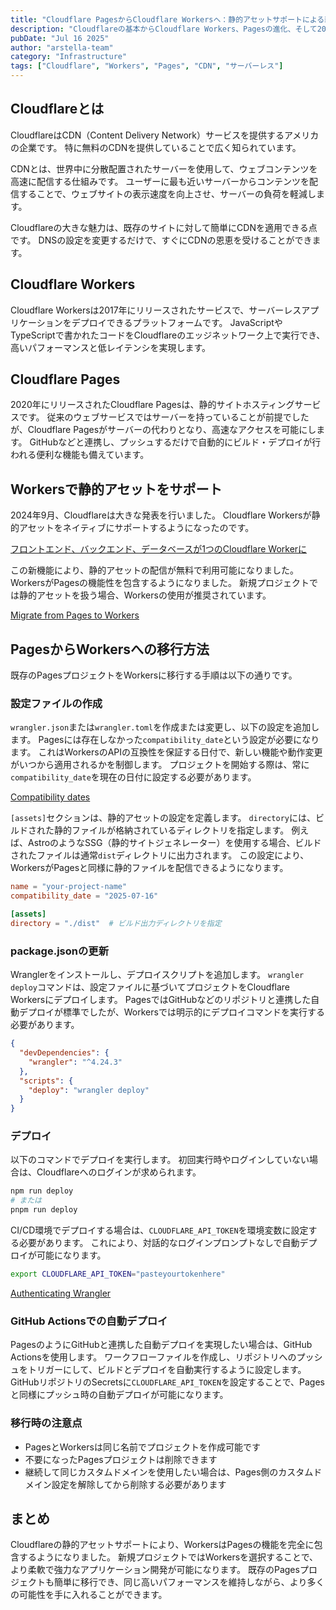 ```yaml
---
title: "Cloudflare PagesからCloudflare Workersへ：静的アセットサポートによる新たな展開"
description: "Cloudflareの基本からCloudflare Workers、Pagesの進化、そして2024年の静的アセットサポートによるPagesからWorkersへの移行について解説します"
pubDate: "Jul 16 2025"
author: "arstella-team"
category: "Infrastructure"
tags: ["Cloudflare", "Workers", "Pages", "CDN", "サーバーレス"]
---
```


## Cloudflareとは

CloudflareはCDN（Content Delivery Network）サービスを提供するアメリカの企業です。
特に無料のCDNを提供していることで広く知られています。

CDNとは、世界中に分散配置されたサーバーを使用して、ウェブコンテンツを高速に配信する仕組みです。
ユーザーに最も近いサーバーからコンテンツを配信することで、ウェブサイトの表示速度を向上させ、サーバーの負荷を軽減します。

Cloudflareの大きな魅力は、既存のサイトに対して簡単にCDNを適用できる点です。
DNSの設定を変更するだけで、すぐにCDNの恩恵を受けることができます。

## Cloudflare Workers

Cloudflare Workersは2017年にリリースされたサービスで、サーバーレスアプリケーションをデプロイできるプラットフォームです。
JavaScriptやTypeScriptで書かれたコードをCloudflareのエッジネットワーク上で実行でき、高いパフォーマンスと低レイテンシを実現します。

## Cloudflare Pages

2020年にリリースされたCloudflare Pagesは、静的サイトホスティングサービスです。
従来のウェブサービスではサーバーを持っていることが前提でしたが、Cloudflare Pagesがサーバーの代わりとなり、高速なアクセスを可能にします。
GitHubなどと連携し、プッシュするだけで自動的にビルド・デプロイが行われる便利な機能も備えています。

## Workersで静的アセットをサポート

2024年9月、Cloudflareは大きな発表を行いました。
Cloudflare Workersが静的アセットをネイティブにサポートするようになったのです。

[フロントエンド、バックエンド、データベースが1つのCloudflare Workerに](https://blog.cloudflare.com/ja-jp/full-stack-development-on-cloudflare-workers/)

この新機能により、静的アセットの配信が無料で利用可能になりました。
WorkersがPagesの機能性を包含するようになりました。
新規プロジェクトでは静的アセットを扱う場合、Workersの使用が推奨されています。

[Migrate from Pages to Workers](https://developers.cloudflare.com/workers/static-assets/migration-guides/migrate-from-pages/)

## PagesからWorkersへの移行方法

既存のPagesプロジェクトをWorkersに移行する手順は以下の通りです。

### 設定ファイルの作成

`wrangler.json`または`wrangler.toml`を作成または変更し、以下の設定を追加します。
Pagesには存在しなかった`compatibility_date`という設定が必要になります。
これはWorkersのAPIの互換性を保証する日付で、新しい機能や動作変更がいつから適用されるかを制御します。
プロジェクトを開始する際は、常に`compatibility_date`を現在の日付に設定する必要があります。

[Compatibility dates](https://developers.cloudflare.com/workers/configuration/compatibility-dates/)

`[assets]`セクションは、静的アセットの設定を定義します。
`directory`には、ビルドされた静的ファイルが格納されているディレクトリを指定します。
例えば、AstroのようなSSG（静的サイトジェネレーター）を使用する場合、ビルドされたファイルは通常`dist`ディレクトリに出力されます。
この設定により、WorkersがPagesと同様に静的ファイルを配信できるようになります。

```toml
name = "your-project-name"
compatibility_date = "2025-07-16"

[assets]
directory = "./dist"  # ビルド出力ディレクトリを指定
```

### package.jsonの更新

Wranglerをインストールし、デプロイスクリプトを追加します。
`wrangler deploy`コマンドは、設定ファイルに基づいてプロジェクトをCloudflare Workersにデプロイします。
PagesではGitHubなどのリポジトリと連携した自動デプロイが標準でしたが、Workersでは明示的にデプロイコマンドを実行する必要があります。

```json
{
  "devDependencies": {
    "wrangler": "^4.24.3"
  },
  "scripts": {
    "deploy": "wrangler deploy"
  }
}
```

### デプロイ

以下のコマンドでデプロイを実行します。
初回実行時やログインしていない場合は、Cloudflareへのログインが求められます。

```bash
npm run deploy
# または
pnpm run deploy
```

CI/CD環境でデプロイする場合は、`CLOUDFLARE_API_TOKEN`を環境変数に設定する必要があります。
これにより、対話的なログインプロンプトなしで自動デプロイが可能になります。

```bash
export CLOUDFLARE_API_TOKEN="pasteyourtokenhere"
```

[Authenticating Wrangler](https://developers.cloudflare.com/pub-sub/learning/command-line-wrangler/)

### GitHub Actionsでの自動デプロイ

PagesのようにGitHubと連携した自動デプロイを実現したい場合は、GitHub Actionsを使用します。
ワークフローファイルを作成し、リポジトリへのプッシュをトリガーにして、ビルドとデプロイを自動実行するように設定します。
GitHubリポジトリのSecretsに`CLOUDFLARE_API_TOKEN`を設定することで、Pagesと同様にプッシュ時の自動デプロイが可能になります。

### 移行時の注意点

- PagesとWorkersは同じ名前でプロジェクトを作成可能です
- 不要になったPagesプロジェクトは削除できます
- 継続して同じカスタムドメインを使用したい場合は、Pages側のカスタムドメイン設定を解除してから削除する必要があります

## まとめ

Cloudflareの静的アセットサポートにより、WorkersはPagesの機能を完全に包含するようになりました。
新規プロジェクトではWorkersを選択することで、より柔軟で強力なアプリケーション開発が可能になります。
既存のPagesプロジェクトも簡単に移行でき、同じ高いパフォーマンスを維持しながら、より多くの可能性を手に入れることができます。